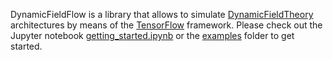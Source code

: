 DynamicFieldFlow is a library that allows to simulate [DynamicFieldTheory](https://www.dynamicfieldtheory.org)
architectures by means of the [TensorFlow](https://www.tensorflow.org) framework. Please check out the Jupyter notebook
[getting_started.ipynb](getting_started.ipynb) or the [examples](examples) folder to get started.